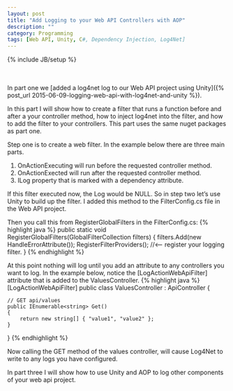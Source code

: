 ```yaml
---
layout: post
title: "Add Logging to your Web API Controllers with AOP"
description: ""
category: Programming
tags: [Web API, Unity, C#, Dependency Injection, Log4Net]
---
```

{% include JB/setup %}

<br/><br/>
In part one we [added a log4net log to our Web API project using Unity]({% post_url 2015-06-09-logging-web-api-with-log4net-and-unity %}).

In this part I will show how to create a filter that runs a function before and after a your controller method, how to inject log4net into the filter, and how to add the filter to your controllers. This part uses the same nuget packages as part one.

Step one is to create a web filter. In the example below there are three main parts.

1.  OnActionExecuting will run before the requested controller method.
2.  OnActionExected will run after the requested controller method.
3.  ILog property that is marked with a dependency attribute.

<script src="https://gist.github.com/davidbreyer/ff2bc4bfd0d8fd4131fc.js"></script>

If this filter executed now, the Log would be NULL. So in step two let’s use Unity to build up the filter. I added this method to the FilterConfig.cs file in the Web API project.
<script src="https://gist.github.com/davidbreyer/973a5377debc079a6f15.js"></script>        

Then you call this from RegisterGlobalFilters in the FilterConfig.cs:
{% highlight java %}
public static void RegisterGlobalFilters(GlobalFilterCollection filters)
{
    filters.Add(new HandleErrorAttribute());
    RegisterFilterProviders(); //<-- register your logging filter.
}
{% endhighlight %}

At this point nothing will log until you add an attribute to any controllers you want to log. In the example below, notice the [LogActionWebApiFilter] attribute that is added to the ValuesController.
{% highlight java %}
[LogActionWebApiFilter]
public class ValuesController : ApiController
{
        
	// GET api/values
    public IEnumerable<string> Get()
    {
    	return new string[] { "value1", "value2" };
    }
}
{% endhighlight %}

Now calling the GET method of the values controller, will cause Log4Net to write to any logs you have configured.

In part three I will show how to use Unity and AOP to log other components of your web api project.